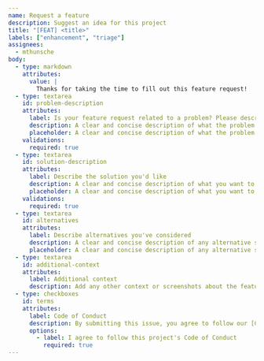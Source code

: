 ```yaml
---
name: Request a feature
description: Suggest an idea for this project
title: "[FEAT] <title>"
labels: ["enhancement", "triage"]
assignees:
  - mthunsche
body:
  - type: markdown
    attributes:
      value: |
        Thanks for taking the time to fill out this feature request!
  - type: textarea
    id: problem-description
    attributes:
      label: Is your feature request related to a problem? Please describe.
      description: A clear and concise description of what the problem is. Ex. I'm always frustrated when [...]
      placeholder: A clear and concise description of what the problem is.
    validations:
      required: true
  - type: textarea
    id: solution-description
    attributes:
      label: Describe the solution you'd like
      description: A clear and concise description of what you want to happen.
      placeholder: A clear and concise description of what you want to happen.
    validations:
      required: true
  - type: textarea
    id: alternatives
    attributes:
      label: Describe alternatives you've considered
      description: A clear and concise description of any alternative solutions or features you've considered.
      placeholder: A clear and concise description of any alternative solutions or features you've considered.
  - type: textarea
    id: additional-context
    attributes:
      label: Additional context
      description: Add any other context or screenshots about the feature request here.
  - type: checkboxes
    id: terms
    attributes:
      label: Code of Conduct
      description: By submitting this issue, you agree to follow our [Code of Conduct](https://github.com/hunsche/public-detective/blob/main/CODE_OF_CONDUCT.md)
      options:
        - label: I agree to follow this project's Code of Conduct
          required: true
---
```

